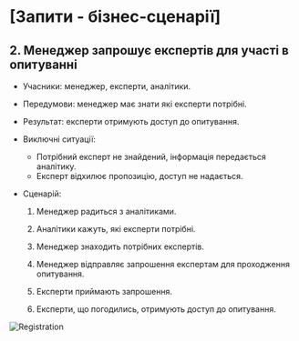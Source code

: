 # [Запити - бізнес-сценарії]

## 2. Менеджер запрошує експертів для участі в опитуванні

- Учасники: менеджер, експерти, аналітики.

- Передумови: менеджер має знати які експерти потрібні.

- Результат: експерти отримують доступ до опитування.

- Виключні ситуації:
	- Потрібний експерт не знайдений, інформація передається аналітику.
	- Експерт відхилює пропозицію, доступ не надається.

- Сценарій:

	1. Менеджер радиться з аналітиками.
	
	2. Аналітики кажуть, які експерти потрібні.
	
	3. Менеджер знаходить потрібних експертів.
	
	4. Менеджер відправляє запрошення експертам для проходження опитування.
	
	5. Експерти приймають запрошення.
	
	6. Експерти, що погодились, отримують доступ до опитування.

![Registration](https://imgur.com/n4e4M5O.png)
